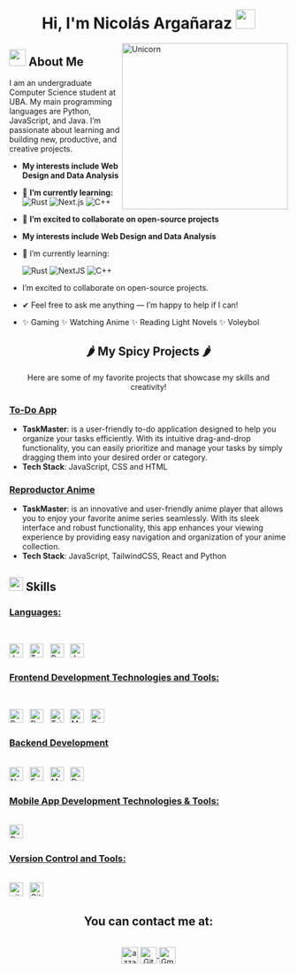 <h1 align="center">
<h1 align="center">
  <b>Hi, I'm Nicolás Argañaraz</b> <img src="https://media.giphy.com/media/hvRJCLFzcasrR4ia7z/giphy.gif" width="35">
</h1>

<img align="right" width="300px" alt="Unicorn" src="https://c.tenor.com/GN73MKBawZYAAAAi/busy-cute.gif" />

## <img src="https://media.giphy.com/media/ObNTw8Uzwy6KQ/giphy.gif" width="30px">&nbsp;**About Me**

I am an undergraduate Computer Science student at UBA. My main programming languages are Python, JavaScript, and Java. I’m passionate about learning and building new, productive, and creative projects.

- **My interests include Web Design and Data Analysis**
- 🌱 **I’m currently learning:**  
  <img src="https://img.shields.io/badge/Rust-000?style=for-the-badge&logo=rust&logoColor=white" alt="Rust" /> 
  <img src="https://img.shields.io/badge/Next.js-000?style=for-the-badge&logo=nextdotjs&logoColor=white" alt="Next.js" />
  <img src="https://img.shields.io/badge/C++-00599C?style=for-the-badge&logo=cplusplus&logoColor=white" alt="C++" />

- 🤝 **I’m excited to collaborate on open-source projects**

- **My interests include Web Design and Data Analysis**

* 🌱 I’m currently learning:

  ![Rust](https://img.shields.io/badge/Rust-000000.svg?style=for-the-badge&logo=rust&logoColor=white)
  ![NextJS](https://img.shields.io/badge/Next.js-000000.svg?style=for-the-badge&logo=next.js&logoColor=white)
  ![C++](https://img.shields.io/badge/C%2B%2B-00599C.svg?style=for-the-badge&logo=c%2B%2B&logoColor=white)

* I’m excited to collaborate on open-source projects.
* ✔ Feel free to ask me anything — I’m happy to help if I can!
* ✨ Gaming ✨ Watching Anime ✨ Reading Light Novels ✨ Voleybol
  <br>

<h2 align="center">
  🌶️ My Spicy Projects 🌶️
</h2>

<p align="center">
  Here are some of my favorite projects that showcase my skills and creativity!
</p>

### [To-Do App](https://link-to-your-project.com)

- **TaskMaster**: is a user-friendly to-do application designed to help you organize your tasks efficiently. With its intuitive drag-and-drop functionality, you can easily prioritize and manage your tasks by simply dragging them into your desired order or category.
- **Tech Stack**: JavaScript, CSS and HTML

### [Reproductor Anime](https://link-to-your-project.com)

- **TaskMaster**: is an innovative and user-friendly anime player that allows you to enjoy your favorite anime series seamlessly. With its sleek interface and robust functionality, this app enhances your viewing experience by providing easy navigation and organization of your anime collection.
- **Tech Stack**: JavaScript, TailwindCSS, React and Python

## <img src="https://media2.giphy.com/media/QssGEmpkyEOhBCb7e1/giphy.gif?cid=ecf05e47a0n3gi1bfqntqmob8g9aid1oyj2wr3ds3mg700bl&rid=giphy.gif" width ="25"><b> Skills</b>

### <u> Languages: </u>

<br>

<span><img src="https://img.shields.io/badge/JavaScript-323330?style=for-the-badge&logo=javascript&logoColor=F7DF1E" alt="JavaScript logo" title="JavaScript" height="25" /></span>
&nbsp;
<span><img src="https://img.shields.io/badge/TypeScript-007ACC?style=for-the-badge&logo=typescript&logoColor=white" alt="TypeScript logo" title="TypeScript" height="25" /></span>
&nbsp;
<img src = "https://img.shields.io/badge/Python-FFD43B?style=for-the-badge&logo=python&logoColor=blue" alt="Python logo"  title="Python" height="25"/>
</span>
&nbsp;
<span>
<img src = "https://img.shields.io/badge/Java-ED8B00?style=for-the-badge&logo=java&logoColor=white" alt="Java logo"  title="Java" height="25"/>
</span>
&nbsp;
<br>

### <u> Frontend Development Technologies and Tools: </u>

<br>

<span><img src="https://img.shields.io/badge/React-20232A?style=for-the-badge&logo=react&logoColor=61DAFB" alt="ReactJS logo" title="ReactJS" height="25" /></span>
&nbsp;
<span><img src="https://img.shields.io/badge/Redux-593D88?style=for-the-badge&logo=redux&logoColor=white" alt="Redux logo" title="Redux" height="25" /></span>
&nbsp;
<span><img src="https://img.shields.io/badge/Tailwind_CSS-38B2AC?style=for-the-badge&logo=tailwind-css&logoColor=white" alt="TailwindCSS logo" title="TailwindCSS" height="25" /></span>
&nbsp;
<span><img src="https://img.shields.io/badge/Material%20UI-007FFF?style=for-the-badge&logo=mui&logoColor=white" alt="Material UI logo" title="Material UI" height="25" /></span>
&nbsp;
<span><img src="https://img.shields.io/badge/Bootstrap-563D7C?style=for-the-badge&logo=bootstrap&logoColor=white" alt="Bootstrap logo" title="Bootstrap" height="25" /></span>

### <u> Backend Development</u>

<br>
<span><img src="https://img.shields.io/badge/Node.js-339933?style=for-the-badge&logo=nodedotjs&logoColor=white" alt="Node.js logo" title="Node.js" height="25" /></span>
&nbsp;
<span><img src="https://img.shields.io/badge/Express.js-000000?style=for-the-badge&logo=express&logoColor=white" alt="Express.js logo" title="Express.js" height="25" /></span>
&nbsp;
<img src = "https://img.shields.io/badge/MySQL-005C84?style=for-the-badge&logo=mysql&logoColor=white" alt="MySQL logo" title="MySQL" height="25"/>
</span>
&nbsp;
<span><img src="https://img.shields.io/badge/Docker-2CA5E0?style=for-the-badge&logo=docker&logoColor=white" alt="Docker logo" title="Docker Code" height="25" /></span>
&nbsp;

### <u> Mobile App Development Technologies & Tools: </u>

<br>

<span>
<img src = "https://img.shields.io/badge/React_Native-20232A?style=for-the-badge&logo=react&logoColor=61DAFB" alt="React Native logo" title="React Native" height="25"/>
</span>
&nbsp;
<br>

### <u> Version Control and Tools:</u>

<br>
<span><img src="https://img.shields.io/badge/GIT-E44C30?style=for-the-badge&logo=git&logoColor=white" alt="git logo" title="Git" height="25" /></span>
&nbsp;
<span><img src="https://img.shields.io/badge/GitHub-100000?style=for-the-badge&logo=github&logoColor=white" alt="Github logo" title="Github" height="25" /></span>
&nbsp;

<h2 align="center">You can contact me at:</h2>
    <p align="center">
      <br/>
      <a href="https://www.linkedin.com/in/azzar-budiyanto/" target="blank"><img align="center"
         src="https://img.shields.io/badge/linkedin-%231DA1F2.svg?style=for-the-badge&logo=linkedin&logoColor=white"
         alt="azzar" height="30"/></a>
  <a href="https://github.com/tu-usuario" target="_blank"><img align="center" src="https://img.shields.io/badge/GitHub-181717.svg?style=for-the-badge&logo=github&logoColor=white" alt="GitHub Profile" height="30">
  </a>
  <a href="https://github.com/tu-usuario" target="_blank"><img align="center" src="https://img.shields.io/badge/gmail-EA4335.svg?style=for-the-badge&logo=gmail&logoColor=white" alt="Gmail contact" height="30">
  </a>
</p>
</p>
